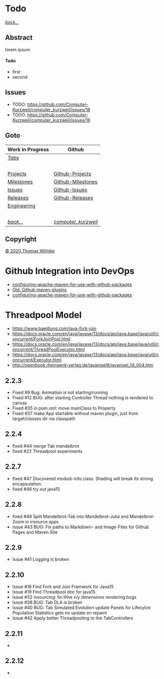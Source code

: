 # Todo

*[back...](../README.md)* 

## Abstract
lorem ipsum
#### Todo
* first
* second

## Issues
* TODO: https://github.com/Computer-Kurzweil/computer_kurzweil/issues/18
* TODO: https://github.com/Computer-Kurzweil/computer_kurzweil/issues/19

## Goto
| Work in Progress | Github                          |
|------------------|---------------------------------|
| *[Tabs](../src/site/markdown/Tabs.md)* | &nbsp; |
| &nbsp; | &nbsp; |
| [Projects](../src/site/markdown/Projects.md)       | [Github-Projects](https://github.com/Computer-Kurzweil/computer_kurzweil/projects) |
| [Milestones](../src/site/markdown/Milestones.md)   | [Github-Milestones](https://github.com/Computer-Kurzweil/computer_kurzweil/milestones) |
| [Issues](../src/site/markdown/Issues.md)           | [Github-Issues](https://github.com/Computer-Kurzweil/computer_kurzweil/issues) |
| [Releases](../src/site/markdown/Releases.md)       | [Github-Releases](https://github.com/Computer-Kurzweil/computer_kurzweil/releases) |
| [Engineering](../src/site/markdown/Enineering.md) | &nbsp; |
| &nbsp; | &nbsp; |
| *[back...](../README.md)* | *[computer_kurzweil](https://github.com/Computer-Kurzweil/computer_kurzweil)* |

## Copyright
[&copy; 2020 Thomas W&ouml;hlke](../src/site/markdown/LICENSE.code.md)

# Github Integration into DevOps
* [configuring-apache-maven-for-use-with-github-packages](https://help.github.com/en/packages/using-github-packages-with-your-projects-ecosystem/configuring-apache-maven-for-use-with-github-packages)
* [Old: Github maven-plugins](https://github.com/github/maven-plugins)
* [configuring-apache-maven-for-use-with-github-packages](https://help.github.com/en/packages/using-github-packages-with-your-projects-ecosystem/configuring-apache-maven-for-use-with-github-packages)

# Threadpool Model
* https://www.baeldung.com/java-fork-join
* https://docs.oracle.com/en/java/javase/13/docs/api/java.base/java/util/concurrent/ForkJoinPool.html
* https://docs.oracle.com/en/java/javase/13/docs/api/java.base/java/util/concurrent/ThreadPoolExecutor.html
* https://docs.oracle.com/en/java/javase/13/docs/api/java.base/java/util/concurrent/Executor.html
* http://openbook.rheinwerk-verlag.de/javainsel9/javainsel_14_004.htm

## 2.2.3
* Fixed #9 Bug: Animation is not starting/running
* Fixed #12 BUG: after starting Controller Thread nothing is rendered to canvas
* Fixed #35 in pom.xml: move mainClass to Property
* Fixed #37 make App startable without maven plugin, just from target/classes dir via classpath

## 2.2.4
* fixed #44 merge Tab mandelbrot
* fixed #22 Threadpool experiments

## 2.2.7
* fixed #47 Discovered module-info.class. Shading will break its strong encapsulation.
* fixed #46 try out java15

## 2.2.8
* fixed #48 Split Mandelbrot-Tab into Mandelbrot-Julia and Mandelbrot-Zoom in insource apps
* Issue #43 BUG: Fix paths to Markdown- and Image-Files for Github Pages and Maven Site

## 2.2.9
* Issue #41 Logging is broken

## 2.2.10
* Issue #18 Find Fork and Join Framwork for Java15
* Issue #19 Find Threadpool doc for java15
* Issue #32 insourcing: fix thhe x/y dimensions rendering bugs
* Issue #38 BUG: Tab DLA is broken
* Issue #40 BUG: Tab Simulated Evolution update Panels for Lifecylce Population Statistics gets no update on repaint
* Issue #42 Apply better Threadpooling to the TabControllers
## 2.2.11
* 

## 2.2.12
* 

